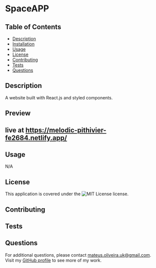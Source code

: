 # SpaceAPP

  ## Table of Contents
  
  - [Description](#description)
  - [Installation](#installation)
  - [Usage](#usage)
  - [License](#license)
  - [Contributing](#contributing)
  - [Tests](#tests)
  - [Questions](#questions)

  ## Description
  
  A website built with React.js and styled components.

  ## Preview

  ## live at https://melodic-pithivier-fe2684.netlify.app/

  ## Usage

  N/A

  ## License

  This application is covered under the ![MIT License](https://img.shields.io/badge/License-MIT-green.svg) license.

  ## Contributing

  

  ## Tests

  

  ## Questions

  For additional questions, please contact mateus.oliveira.uk@gmail.com. Visit my [GitHub profile](https://github.com/Mateusuk) to see more of my work.
  
  
